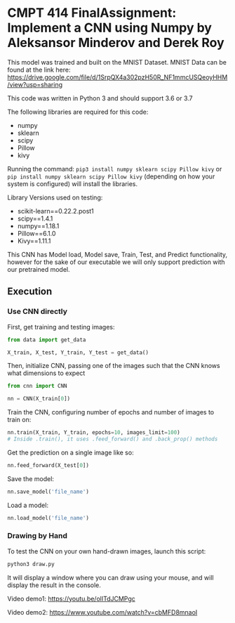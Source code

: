 # CMPT 414 FinalAssignment: Implement a CNN using Numpy by Aleksansor Minderov and Derek Roy

This model was trained and built on the MNIST Dataset. MNIST Data can be found at the link here: https://drive.google.com/file/d/1SrpQX4a302pzH50R_NF1mmcUSQeoyHHM/view?usp=sharing

This code was written in Python 3 and should support 3.6 or 3.7



The following libraries are required for this code:
- numpy
- sklearn
- scipy
- Pillow
- kivy

Running the command: `pip3 install numpy sklearn scipy Pillow kivy` or `pip install numpy sklearn scipy Pillow kivy` (depending on how your system is configured) will install the libraries.



Library Versions used on testing:
- scikit-learn==0.22.2.post1
- scipy==1.4.1
- numpy==1.18.1
- Pillow==6.1.0
- Kivy==1.11.1



This CNN has Model load, Model save, Train, Test, and Predict functionality, however for the sake of our executable we will only support prediction with our pretrained model.


## Execution
### Use CNN directly
First, get training and testing images:
```python
from data import get_data

X_train, X_test, Y_train, Y_test = get_data()
```

Then, initialize CNN, passing one of the images such that the CNN knows what dimensions to expect
```python
from cnn import CNN

nn = CNN(X_train[0])
```

Train the CNN, configuring number of epochs and number of images to train on:
```python
nn.train(X_train, Y_train, epochs=10, images_limit=100)
# Inside .train(), it uses .feed_forward() and .back_prop() methods
```

Get the prediction on a single image like so:
```python
nn.feed_forward(X_test[0])
```

Save the model:
```python
nn.save_model('file_name')
```

Load a model:
```python
nn.load_model('file_name')
```
### Drawing by Hand
To test the CNN on your own hand-drawn images, launch this script:
```bash
python3 draw.py
```

It will display a window where you can draw using your mouse, and will display the result in the console.

Video demo1: https://youtu.be/olITdJCMPgc

Video demo2: https://www.youtube.com/watch?v=cbMFD8mnaoI
